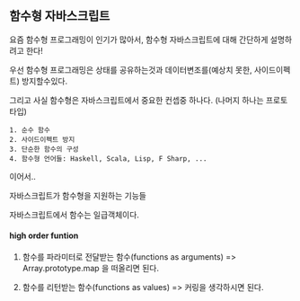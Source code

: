 ## 함수형 자바스크립트

요즘 함수형 프로그래밍이 인기가 많아서, 함수형 자바스크립트에 대해 간단하게 설명하려고 한다!

우선 함수형 프로그래밍은 상태를 공유하는것과 데이터변조를(예상치 못한, 사이드이펙트) 방지할수있다.

그리고 사실 함수형은 자바스크립트에서 중요한 컨셉중 하나다. (나머지 하나는 프로토타입)

```
1. 순수 함수
2. 사이드이펙트 방지
3. 단순한 함수의 구성
4. 함수형 언어들: Haskell, Scala, Lisp, F Sharp, ...
```
이어서..

자바스크립트가 함수형을 지원하는 기능들

자바스크립트에서 함수는 일급객체이다.

#### high order funtion

1. 함수를 파라미터로 전달받는 함수(functions as arguments) => Array.prototype.map 을 떠올리면 된다.

2. 함수를 리턴받는 함수(functions as values) => 커링을 생각하시면 된다.